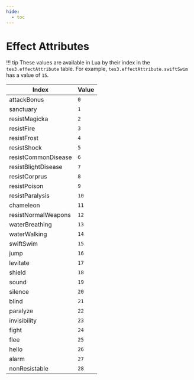 ```yaml
---
hide:
  - toc
---
```


# Effect Attributes

!!! tip
	These values are available in Lua by their index in the `tes3.effectAttribute` table. For example, `tes3.effectAttribute.swiftSwim` has a value of `15`.

Index               | Value
------------------- | -----
attackBonus         | `0`
sanctuary           | `1`
resistMagicka       | `2`
resistFire          | `3`
resistFrost         | `4`
resistShock         | `5`
resistCommonDisease | `6`
resistBlightDisease | `7`
resistCorprus       | `8`
resistPoison        | `9`
resistParalysis     | `10`
chameleon           | `11`
resistNormalWeapons | `12`
waterBreathing      | `13`
waterWalking        | `14`
swiftSwim           | `15`
jump                | `16`
levitate            | `17`
shield              | `18`
sound               | `19`
silence             | `20`
blind               | `21`
paralyze            | `22`
invisibility        | `23`
fight               | `24`
flee                | `25`
hello               | `26`
alarm               | `27`
nonResistable       | `28`
